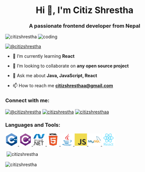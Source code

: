 <h1 align="center">Hi 👋, I'm Citiz Shrestha</h1>
<h3 align="center">A passionate frontend developer from Nepal</h3>

<img align="right" alt="coding" width="400" src="https://user-images.githubusercontent.com/55389276/140866485-8fb1c876-9a8f-4d6a-98dc-08c4981eaf70.gif">

<p align="left"> <img src="https://komarev.com/ghpvc/?username=citizshrestha&label=Profile%20views&color=0e75b6&style=flat" alt="citizshrestha" /> </p>

<p align="left"> <a href="https://twitter.com/@citizshrestha" target="blank"><img src="https://img.shields.io/twitter/follow/@citizshrestha?logo=twitter&style=for-the-badge" alt="@citizshrestha" /></a> </p>

- 🌱 I’m currently learning **React**

- 👯 I’m looking to collaborate on **any open source project**

- 💬 Ask me about **Java, JavaScript, React**

- 📫 How to reach me **citizshresthaa@gmail.com**

<h3 align="left">Connect with me:</h3>
<p align="left">
<a href="https://twitter.com/@citizshrestha" target="blank"><img align="center" src="https://raw.githubusercontent.com/rahuldkjain/github-profile-readme-generator/master/src/images/icons/Social/twitter.svg" alt="@citizshrestha" height="30" width="40" /></a>
<a href="https://linkedin.com/in/citizshrestha" target="blank"><img align="center" src="https://raw.githubusercontent.com/rahuldkjain/github-profile-readme-generator/master/src/images/icons/Social/linked-in-alt.svg" alt="citizshrestha" height="30" width="40" /></a>
<a href="https://instagram.com/citizshresthaa" target="blank"><img align="center" src="https://raw.githubusercontent.com/rahuldkjain/github-profile-readme-generator/master/src/images/icons/Social/instagram.svg" alt="citizshresthaa" height="30" width="40" /></a>
</p>

<h3 align="left">Languages and Tools:</h3>
<p align="left">
  <a href="https://www.w3schools.com/cpp/" target="_blank" rel="noreferrer">
    <img src="https://raw.githubusercontent.com/devicons/devicon/master/icons/cplusplus/cplusplus-original.svg" alt="cplusplus" width="40" height="40"/>
  </a>
  <a href="https://www.w3schools.com/cs/" target="_blank" rel="noreferrer">
    <img src="https://raw.githubusercontent.com/devicons/devicon/master/icons/csharp/csharp-original.svg" alt="csharp" width="40" height="40"/>
  </a>
  <a href="https://dotnet.microsoft.com/" target="_blank" rel="noreferrer">
    <img src="https://raw.githubusercontent.com/devicons/devicon/master/icons/dot-net/dot-net-original-wordmark.svg" alt="dotnet" width="40" height="40"/>
  </a>
  <a href="https://www.w3.org/html/" target="_blank" rel="noreferrer">
    <img src="https://raw.githubusercontent.com/devicons/devicon/master/icons/html5/html5-original-wordmark.svg" alt="html5" width="40" height="40"/>
  </a>
  <a href="https://www.java.com" target="_blank" rel="noreferrer">
    <img src="https://raw.githubusercontent.com/devicons/devicon/master/icons/java/java-original.svg" alt="java" width="40" height="40"/>
  </a>
  <a href="https://developer.mozilla.org/en-US/docs/Web/JavaScript" target="_blank" rel="noreferrer">
    <img src="https://raw.githubusercontent.com/devicons/devicon/master/icons/javascript/javascript-original.svg" alt="javascript" width="40" height="40"/>
  </a>
  <a href="https://www.mysql.com/" target="_blank" rel="noreferrer">
    <img src="https://raw.githubusercontent.com/devicons/devicon/master/icons/mysql/mysql-original-wordmark.svg" alt="mysql" width="40" height="40"/>
  </a>
  <a href="https://reactjs.org/" target="_blank" rel="noreferrer">
    <img src="https://raw.githubusercontent.com/devicons/devicon/master/icons/react/react-original-wordmark.svg" alt="react" width="40" height="40"/>
  </a>
</p>

<p>&nbsp;<img align="center" src="https://github-readme-stats.vercel.app/api?username=citizshrestha&show_icons=true&locale=en" alt="citizshrestha" /></p>

<p><img align="center" src="https://github-readme-streak-stats.herokuapp.com/?user=citizshrestha&" alt="citizshrestha" /></p>
